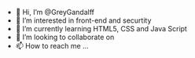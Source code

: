 - 👋 Hi, I’m @GreyGandalff
- 👀 I’m interested in front-end and securtity
- 🌱 I’m currently learning HTML5, CSS and Java Script
- 💞️ I’m looking to collaborate on 
- 📫 How to reach me ...

<!---
GreyGandalff/GreyGandalff is a ✨ special ✨ repository because its `README.md` (this file) appears on your GitHub profile.
You can click the Preview link to take a look at your changes.
--->
